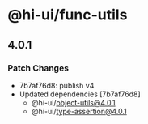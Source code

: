 # @hi-ui/func-utils

## 4.0.1

### Patch Changes

- 7b7af76d8: publish v4
- Updated dependencies [7b7af76d8]
  - @hi-ui/object-utils@4.0.1
  - @hi-ui/type-assertion@4.0.1
